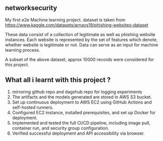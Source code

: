 ## networksecurity
My first e2e Machine learning project.
dataset is taken from https://www.kaggle.com/datasets/arnavs19/phishing-websites-dataset

These data consist of a collection of legitimate as well as phishing website instances. Each website is represented by the set of features which denote, whether website is legitimate or not. Data can serve as an input for machine learning process.

A subset of the above dataset, approx 10000 records were considered for this project.



## What all i learnt with this project ?
1. mirroring github repo and dagshub repo for logging experiments
2. The artifacts and the models generated are stored in AWS S3 bucket.
3. Set up continuous deployment to AWS EC2 using GitHub Actions and self-hosted runners.
4. Configured EC2 instance, installed prerequisites, and set up Docker for deployment.
5. Implemented and tested the full CI/CD pipeline, including image pull, container run, and security group configuration.
6. Verified successful deployment and API accessibility via browser.
